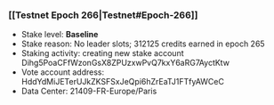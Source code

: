 ### [[Testnet Epoch 266|Testnet#Epoch-266]]
* Stake level: **Baseline**
* Stake reason: No leader slots; 312125 credits earned in epoch 265
* Staking activity: creating new stake account Dihg5PoaCFfWzonGsX8ZPUzxwPvQ7kxY6aRG7AyctKtw
* Vote account address: HddYdMiJETerUJkZKSFSxJeQpi6hZrEaTJ1FTfyAWCeC
* Data Center: 21409-FR-Europe/Paris